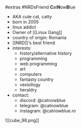 #extras #NRDsFriend
**C**at**N**ow**B**lue

- AKA cute cat, catty
- born in 2005
- linux addict
- Owner of [[Linux Gang]]
- country of origin: Romania
- [[NRD]]'s best friend
- interests:
   - history/alternative history
   - programming
   - web programming
   - art 
   - computers
   - fantasty country
   - vexiollogy
   - heraldry
- contact:
   - discord: @catnowblue
   - telegram: @catnowblue
   - instagram: @catnowblue.ro

![[cube_98.png]]